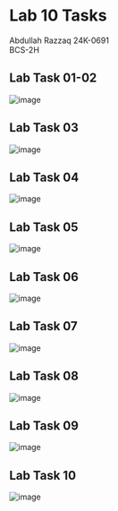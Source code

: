 # Lab 10 Tasks
Abdullah Razzaq 
24K-0691  
BCS-2H  

## Lab Task 01-02 
![image](https://github.com/user-attachments/assets/bbe55890-be71-4957-af3e-1738f1afa354)

## Lab Task 03
![image](https://github.com/user-attachments/assets/04853b5f-d4e4-46c7-b827-63c86f6d344f)

## Lab Task 04
![image](https://github.com/user-attachments/assets/b75d7fd0-17c8-4739-a297-83effdf17dd2)

## Lab Task 05
![image](https://github.com/user-attachments/assets/f992bb5c-051c-435f-9500-d8edebdf8f79)

## Lab Task 06
![image](https://github.com/user-attachments/assets/53e41bc9-0c13-45fd-8cfb-b6aa141597b0)

## Lab Task 07
![image](https://github.com/user-attachments/assets/e1158ebf-ea89-414f-99c9-74697185fbc7)

## Lab Task 08
![image](https://github.com/user-attachments/assets/56de4af9-b8e3-4888-9ed6-353767c7be8f)

## Lab Task 09
![image](https://github.com/user-attachments/assets/ddc9fc8d-64c0-4740-9043-cfdca1bb81af)

## Lab Task 10
![image](https://github.com/user-attachments/assets/49d393b0-4c11-443b-81a2-dbd9ac43d376)
